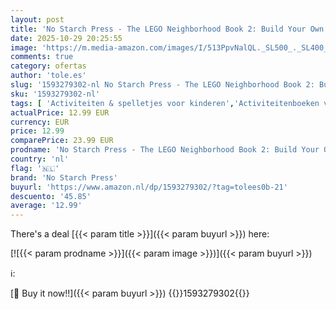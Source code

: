 ```yaml
---
layout: post
title: 'No Starch Press - The LEGO Neighborhood Book 2: Build Your Own Town!'
date: 2025-10-29 20:25:55
image: 'https://m.media-amazon.com/images/I/513PpvNalQL._SL500_._SL400_.jpg'
comments: true
category: ofertas
author: 'tole.es'
slug: '1593279302-nl No Starch Press - The LEGO Neighborhood Book 2: Build Your...'
sku: '1593279302-nl'
tags: [ 'Activiteiten & spelletjes voor kinderen','Activiteitenboeken voor kinderen','Boeken','Engelstalige boeken','Featured Categories','Hobbys, kunstnijverheid & huis','Industrieën','Kinderboeken','Kinderboeken over geografie & cultuur','Kinderboeken over knutselen & hobbys','Kinderboeken over thuis','Kinderboeken over waar we wonen','Kunst & fotografie','Kunstgeschiedenis','Kunstgeschiedenis in thema & concept','Kunstnijverheid & hobby speelgoed & model','Kunstnijverheid & hobbys','Politiek, filosofie & sociale wetenschappen','Productie-industrie','Puzzels & spellen','Referentie voor sociologie','Sociale wetenschappen','Sociologie','Zakenwereld & economie','lego','no starch press','🇳🇱', ]
actualPrice: 12.99 EUR
currency: EUR
price: 12.99
comparePrice: 23.99 EUR
prodname: 'No Starch Press - The LEGO Neighborhood Book 2: Build Your Own Town!'
country: 'nl'
flag: '🇳🇱'
brand: 'No Starch Press'
buyurl: 'https://www.amazon.nl/dp/1593279302/?tag=tolees0b-21'
descuento: '45.85'
average: '12.99'
---
```


There's a deal [{{< param title >}}]({{< param buyurl >}})  here:

[![{{< param prodname >}}]({{< param image >}})]({{< param buyurl >}})

ℹ️:


[🛒 Buy it now!!]({{< param buyurl >}})
{{<world>}}1593279302{{</world>}}
